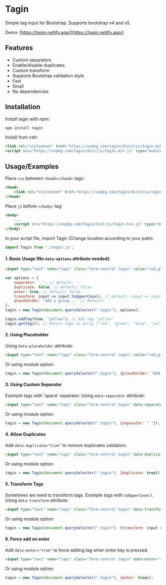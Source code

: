 # Tagin

Simple tag input for Bootstrap. Supports bootstrap v4 and v5.

Demo: [https://tagin.netlify.app/](https://tagin.netlify.app/)

## Features

- Custom separators
- Enable/disable duplicates
- Custom transform
- Supports Bootstrap validation style
- Fast
- Small
- No dependencies


## Installation

Install tagin with npm:
```bash
npm install tagin
```

Install from cdn:
```html
<link rel="stylesheet" href="https://unpkg.com/tagin/dist/css/tagin.min.css">
<script src="https://unpkg.com/tagin/dist/js/tagin.min.js" type="module"></script>
```

## Usage/Examples

Place `css` between `<head></head>` tags:
```html
<head>
    <link rel="stylesheet" href="https://unpkg.com/tagin/dist/css/tagin.min.css">
</head>
```

Place `js` before `</body>` tag:
```html
<body>
    ...
    <script src="https://unpkg.com/tagin/dist/js/tagin.min.js" type="module"></script>
</body>
```
In your script file, import Tagin (Change location according to your path):
```js
import Tagin from "./tagin.js";
```

#### 1. Basic Usage (No `data-options` attribute needed):
```html
<input type="text" name="tags" class="form-control tagin" value="red,green,blue">
```
```js
var options = {
    separator: ',', // default: ','
    duplicate: false, // default: false
    enter: true, // default: false
    transform: input => input.toUpperCase(), // default: input => input
    placeholder: 'Add a group...' // default: ''
};
tagin = new Tagin(document.querySelector(".tagin"), options);

tagin.addTag(true, "yellow"); // Add tag "yellow"
tagin.getTags(); // Return tags as array ["red", "green", "blue", "yellow"]
```

#### 2. Using Placeholder
Using `data-placeholder` attribute:
```html
<input type="text" name="tags" class="form-control tagin" value="red,green,blue" data-placeholder="Add a color... (then press comma)">
```
Or using module option:
```js
tagin = new Tagin(document.querySelector(".tagin"), {placeholder: "Add a color... (then press comma)"});
```

#### 3. Using Custom Separator
Example tags with 'space' separator.
Using `data-separator` attribute:
```html
<input type="text" name="tags" class="form-control tagin" data-separator=" " value="red green blue">
```
Or using module option:
```js
tagin = new Tagin(document.querySelector(".tagin"), {separator: " "});
```

#### 4. Allow Duplicates
Add `data-duplicate="true"` to remove duplicates validation.
```html
<input type="text" name="tags" class="form-control tagin" data-duplicate="true" value="html,html,css,css,js,js">
```
Or using module option:
```js
tagin = new Tagin(document.querySelector(".tagin"), {duplicate: true});
```

#### 5. Transform Tags
Sometimes we need to transform tags.
Example tags with `toUpperCase()`.
Using  `data-transform` attribute:
```html
<input type="text" name="tags" class="form-control tagin" data-transform="input => input.toUpperCase()" value="HTML,CSS">
```
Or using module option:
```js
tagin = new Tagin(document.querySelector(".tagin"), {transform: input => input.toUpperCase()});
```

#### 6. Force add on enter
Add `data-enter="true"` to force adding tag when enter key is pressed.
```html
<input type="text" name="tags" class="form-control tagin" data-enter="true" value="red,green,blue" data-placeholder="Add a color... (then press comma or enter)">
```
Or using module option:
```js
tagin = new Tagin(document.querySelector(".tagin"), {enter: true});
```
